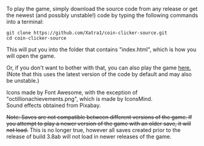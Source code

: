 To play the game, simply download the source code from any release or get the newest (and possibly unstable!) code by typing the following commands into a terminal:
```
git clone https://github.com/Xatra1/coin-clicker-source.git
cd coin-clicker-source
```
This will put you into the folder that contains "index.html", which is how you will open the game.  
  
Or, if you don't want to bother with that, you can also play the game [here.](https://xatra1.github.io/coin-clicker-source) (Note that this uses the latest version of the code by default and may also be unstable.)
  
Icons made by Font Awesome, with the exception of "octillionachievements.png", which is made by IconsMind.  
Sound effects obtained from Pixabay.  
  
~~Note: Saves are not compatible between different versions of the game. If you attempt to play a newer version of the game with an older save, it will not load.~~ This is no longer true, however all saves created prior to the release of build 3.8ab will not load in newer releases of the game.
